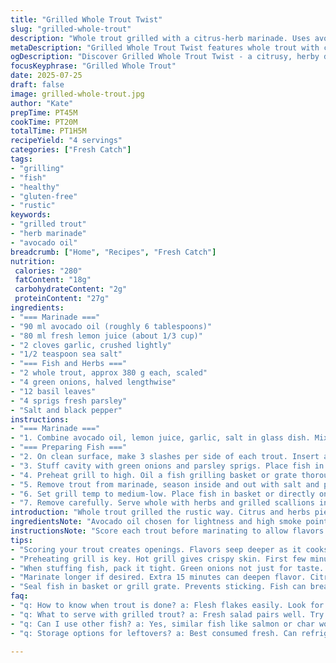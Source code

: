 ```yaml
---
title: "Grilled Whole Trout Twist"
slug: "grilled-whole-trout"
description: "Whole trout grilled with a citrus-herb marinade. Uses avocado oil and lemon instead of olive oil and lime. Herbs swapped mint for basil and parsley. Fish scored, stuffed, marinated 45 minutes. Grill hot then medium heat, 7-12 minutes per side. Aromatic and fresh with slight tang. No gluten, dairy, eggs, nuts. Simple, rustic, flavorful. Served whole with charred scallions inside. Citrusy, smoky, herbal layers."
metaDescription: "Grilled Whole Trout Twist features whole trout with citrus-herb marinade using avocado oil. Aromatic, fresh, gluten-free dish for any occasion."
ogDescription: "Discover Grilled Whole Trout Twist - a citrusy, herby dish that's bold and gluten-free. Perfect for grilling season with a rustic flair."
focusKeyphrase: "Grilled Whole Trout"
date: 2025-07-25
draft: false
image: grilled-whole-trout.jpg
author: "Kate"
prepTime: PT45M
cookTime: PT20M
totalTime: PT1H5M
recipeYield: "4 servings"
categories: ["Fresh Catch"]
tags:
- "grilling"
- "fish"
- "healthy"
- "gluten-free"
- "rustic"
keywords:
- "grilled trout"
- "herb marinade"
- "avocado oil"
breadcrumb: ["Home", "Recipes", "Fresh Catch"]
nutrition: 
 calories: "280"
 fatContent: "18g"
 carbohydrateContent: "2g"
 proteinContent: "27g"
ingredients:
- "=== Marinade ==="
- "90 ml avocado oil (roughly 6 tablespoons)"
- "80 ml fresh lemon juice (about 1/3 cup)"
- "2 cloves garlic, crushed lightly"
- "1/2 teaspoon sea salt"
- "=== Fish and Herbs ==="
- "2 whole trout, approx 380 g each, scaled"
- "4 green onions, halved lengthwise"
- "12 basil leaves"
- "4 sprigs fresh parsley"
- "Salt and black pepper"
instructions:
- "=== Marinade ==="
- "1. Combine avocado oil, lemon juice, garlic, salt in glass dish. Mix well."
- "=== Preparing Fish ==="
- "2. On clean surface, make 3 slashes per side of each trout. Insert a basil leaf into each cut."
- "3. Stuff cavity with green onions and parsley sprigs. Place fish in marinade, coat thoroughly. Refrigerate 45 minutes."
- "4. Preheat grill to high. Oil a fish grilling basket or grate thoroughly."
- "5. Remove trout from marinade, season inside and out with salt and pepper."
- "6. Set grill temp to medium-low. Place fish in basket or directly on grill. Cook 7-12 minutes per side till flesh flakes easily from bone."
- "7. Remove carefully. Serve whole with herbs and grilled scallions inside."
introduction: "Whole trout grilled the rustic way. Citrus and herbs pierce the fish's flesh. Lemon juice and avocado oil backdrop, garlic and salt. Fresh basil replaces mint. Parsley swaps for extra green freshness. Green onions stuffed inside for subtle crunch and bite. Marinate longer, forty-five minutes to soak and soften. Grill hot briefly, then gentler heat to finish cooking. Skin crisps, flesh steams inside. Fish scored like slashes, basil leaves nestle within. Smoky char, herbal aroma. Simple staples, no frills. Gluten-free. Dairy-free. Nuts absent. Just fish, herbs, heat, and time. Serve whole, no fillets. Rustic, bold. A grilled dinner."
ingredientsNote: "Avocado oil chosen for lightness and high smoke point. Lemon juice brightens and tenderizes fish flesh, replacing lime for a milder citrus punch. Basil leaves in place of mint add warmth and anise notes rather than coolness. Parsley gives leafy freshness and subtle earthiness. Crush garlic only slightly to avoid overpowering sharpness. Whole green onions aromatize and provide mild onion flavor inside. Fish weight slightly increased for portion heft. Salt adjusted to balance acidity. Keep herbs fresh for best flavor impact."
instructionsNote: "Score each trout before marinating to allow flavors to seep into the flesh deeply. Insert basil leaves in cuts to infuse aroma during grilling. Marinate fish 45 minutes rather than 30 for intensified herb and citrus notes. Preheat grill well, oil grate or basket thoroughly to prevent sticking. Season inside and outside post marination to avoid washoff. Start cooking on high heat for skin crisping, then lower to medium-low for even cooking without burning. Grill times adjusted—7 to 12 minutes per side depending on heat and fish thickness. Fish is done when flesh flakes easily from the bone. Use a fish basket for safer grilling when possible. Serve immediately with herbs intact."
tips:
- "Scoring your trout creates openings. Flavors seep deeper as it cooks. More marinade impact. Use sharp knife—or scissors. Three slashes. Both sides. Careful not to cut through."
- "Preheating grill is key. Hot grill gives crispy skin. First few minutes on high heat. Then reduce to medium-low. Prevents burning. Cook evenly without drying out."
- "When stuffing fish, pack it tight. Green onions not just for taste. Adds texture inside. Parsley also brightens flavor profile. Fresh herbs make a difference."
- "Marinate longer if desired. Extra 15 minutes can deepen flavor. Citrus tenderizes, herbs infuse. Some skip marination. Don’t do this. Fish tastes bland otherwise. Get that soak in."
- "Seal fish in basket or grill grate. Prevents sticking. Fish can break apart. Not pretty on the plate. Use oiled tools. Make cleanup easier. Less hassle."
faq:
- "q: How to know when trout is done? a: Flesh flakes easily. Look for a white opaque color. Check thickest part. Cook until ready. Don’t overdo it."
- "q: What to serve with grilled trout? a: Fresh salad pairs well. Try grilled veggies too. Roasted potatoes work. Simple sides are best. Keep focus on the fish."
- "q: Can I use other fish? a: Yes, similar fish like salmon or char works well. Adjust cooking times accordingly. Different thickness needs attention."
- "q: Storage options for leftovers? a: Best consumed fresh. Can refrigerate for 1-2 days. Cover tightly to keep moisture. Reheat gently. Avoid drying out."

---
```

